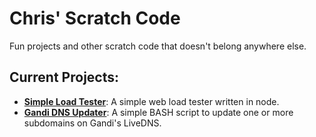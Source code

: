 # Chris' Scratch Code

Fun projects and other scratch code that doesn't belong anywhere else.

## Current Projects:

* **[Simple Load Tester](https://gitea.chriswiegman.com/chriswiegman/scratch/src/branch/main/simple-load-test)**: A simple web load tester written in node.
* **[Gandi DNS Updater](https://gitea.chriswiegman.com/chriswiegman/scratch/src/branch/main/gandi-dns)**: A simple BASH script to update one or more subdomains on Gandi's LiveDNS.
